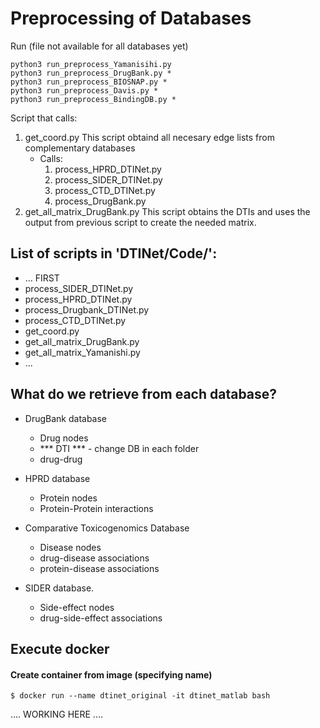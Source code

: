 # Preprocessing of Databases

Run (file not available for all databases yet)
```
python3 run_preprocess_Yamanisihi.py 
python3 run_preprocess_DrugBank.py *
python3 run_preprocess_BIOSNAP.py *
python3 run_preprocess_Davis.py *
python3 run_preprocess_BindingDB.py *
```

Script that calls:
1. get_coord.py
    This script obtaind all necesary edge lists from complementary databases
    * Calls:
      1. process_HPRD_DTINet.py
      2. process_SIDER_DTINet.py
      3. process_CTD_DTINet.py
      4. process_DrugBank.py
2. get_all_matrix_DrugBank.py
    This script obtains the DTIs and uses the output from previous script to create the needed matrix. 



## List of scripts in 'DTINet/Code/':

- ... FIRST 
- process_SIDER_DTINet.py
- process_HPRD_DTINet.py
- process_Drugbank_DTINet.py
- process_CTD_DTINet.py
- get_coord.py 
- get_all_matrix_DrugBank.py 
- get_all_matrix_Yamanishi.py
- ...

## What do we retrieve from each database? 
* DrugBank database 
    - Drug nodes
    - *** DTI *** - change DB in each folder
    - drug-drug 

* HPRD database
    - Protein nodes
    - Protein-Protein interactions

* Comparative Toxicogenomics Database
    - Disease nodes
    - drug-disease associations
    - protein-disease associations 

* SIDER database.
    - Side-effect nodes
    - drug-side-effect associations 

## Execute docker


#### Create container from image (specifying name)
```
$ docker run --name dtinet_original -it dtinet_matlab bash
```
.... WORKING HERE ....